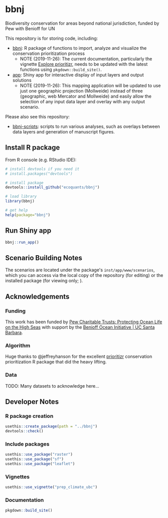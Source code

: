# bbnj

Biodiversity conservation for areas beyond national jurisdiction, funded by Pew with Benioff for UN

This repository is for storing code, including:

- [bbnj](https://benioffoceaninitiative.github.io/bbnj): R package of functions to import, analyze and visualize the conservation prioritization process
  - NOTE (2019-11-26): The current documentation, particularly the vignette [Explore prioritizr](https://benioffoceaninitiative.github.io/bbnj/articles/prioritizr_explore.html), needs to be updated with the latest functions using `pkgdown::build_site()`.
- [app](http://bbnj.ecoquants.com): Shiny app for interactive display of input layers and output solutions
  - NOTE (2019-11-26): This mapping application will be updated to use just one geographic projection (Mollweide) instead of three (geographic, web Mercator and Mollweide) and easily allow the selection of any input data layer and overlay with any output scenario.

Please also see this repository:

- [bbnj-scripts](https://github.com/BenioffOceanInitiative/bbnj-scripts): scripts to run various analyses, such as overlays between data layers and generation of manuscript figures.

## Install R package

From R console (e.g. RStudio IDE):

```r
# install devtools if you need it
# install.packages("devtools")

# install package
devtools::install_github("ecoquants/bbnj")

# load library
library(bbnj)

# get help
help(package="bbnj")
```

## Run Shiny app

```r
bbnj::run_app()
```

## Scenario Building Notes

The scenarios are located under the package's `inst/app/www/scenarios`, which you can access via the local copy of the repository (for editing) or the installed package (for viewing only; ).

## Acknowledgements

### Funding

This work has been funded by [Pew Charitable Trusts: Protecting Ocean Life on the High Seas](https://www.pewtrusts.org/en/projects/protecting-ocean-life-on-the-high-seas) with support by the [Benioff Ocean Initiative | UC Santa Barbara](https://boi.ucsb.edu/).

### Algorithm

Huge thanks to @jeffreyhanson for the excellent [prioritizr](https://prioritizr.net/) conservation prioritization R package that did the heavy lifting.

### Data

TODO: Many datasets to acknowledge here...

## Developer Notes

### R package creation

```r
usethis::create_package(path = "../bbnj")
devtools::check()
```

### Include packages

```r
usethis::use_package("raster")
usethis::use_package("sf")
usethis::use_package("leaflet")
```

### Vignettes

```r
usethis::use_vignette("prep_climate_ubc")
```

### Documentation

```r
pkgdown::build_site()
```
